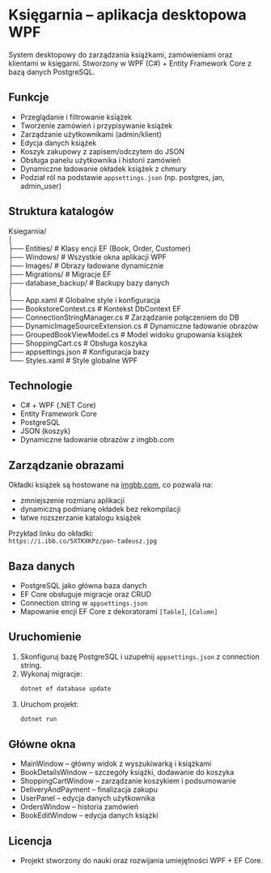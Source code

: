 # Księgarnia – aplikacja desktopowa WPF

System desktopowy do zarządzania książkami, zamówieniami oraz klientami w księgarni. Stworzony w WPF (C#) + Entity Framework Core z bazą danych PostgreSQL.

## Funkcje

- Przeglądanie i filtrowanie książek  
- Tworzenie zamówień i przypisywanie książek  
- Zarządzanie użytkownikami (admin/klient)  
- Edycja danych książek  
- Koszyk zakupowy z zapisem/odczytem do JSON  
- Obsługa panelu użytkownika i historii zamówień  
- Dynamiczne ładowanie okładek książek z chmury  
- Podział ról na podstawie `appsettings.json` (np. postgres, jan, admin_user)

## Struktura katalogów

Ksiegarnia/
<br> │
<br> ├── Entities/                  # Klasy encji EF (Book, Order, Customer)
<br> ├── Windows/                   # Wszystkie okna aplikacji WPF
<br> ├── Images/                    # Obrazy ładowane dynamicznie
<br> ├── Migrations/                # Migracje EF
<br> ├── database_backup/           # Backupy bazy danych
<br> │
<br> ├── App.xaml                   # Globalne style i konfiguracja
<br> ├── BookstoreContext.cs        # Kontekst DbContext EF
<br> ├── ConnectionStringManager.cs # Zarządzanie połączeniem do DB
<br> ├── DynamicImageSourceExtension.cs # Dynamiczne ładowanie obrazów
<br> ├── GroupedBookViewModel.cs    # Model widoku grupowania książek
<br> ├── ShoppingCart.cs            # Obsługa koszyka
<br> ├── appsettings.json           # Konfiguracja bazy
<br>└── Styles.xaml                # Style globalne WPF


## Technologie

- C# + WPF (.NET Core)  
- Entity Framework Core  
- PostgreSQL  
- JSON (koszyk)  
- Dynamiczne ładowanie obrazów z imgbb.com  

## Zarządzanie obrazami

Okładki książek są hostowane na [imgbb.com](https://imgbb.com), co pozwala na:

- zmniejszenie rozmiaru aplikacji  
- dynamiczną podmianę okładek bez rekompilacji  
- łatwe rozszerzanie katalogu książek  

Przykład linku do okładki:  
`https://i.ibb.co/5XTKXKPz/pan-tadeusz.jpg`

## Baza danych

- PostgreSQL jako główna baza danych  
- EF Core obsługuje migracje oraz CRUD  
- Connection string w `appsettings.json`  
- Mapowanie encji EF Core z dekoratorami `[Table]`, `[Column]`

## Uruchomienie
1. Skonfiguruj bazę PostgreSQL i uzupełnij `appsettings.json` z connection string.  
2. Wykonaj migracje:  
   ```bash
   dotnet ef database update
   ```
3. Uruchom projekt:  
   ```bash
   dotnet run
   ```

## Główne okna
- MainWindow – główny widok z wyszukiwarką i książkami
- BookDetailsWindow – szczegóły książki, dodawanie do koszyka
- ShoppingCartWindow – zarządzanie koszykiem i podsumowanie
- DeliveryAndPayment – finalizacja zakupu
- UserPanel – edycja danych użytkownika
- OrdersWindow – historia zamówień
- BookEditWindow – edycja danych książki

## Licencja
- Projekt stworzony do nauki oraz rozwijania umiejętności WPF + EF Core.
